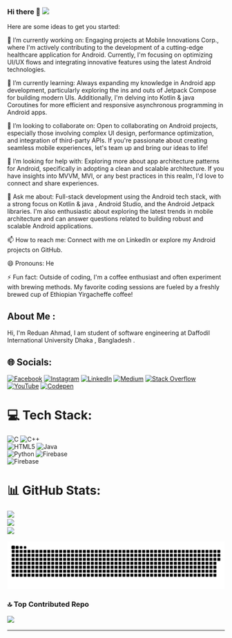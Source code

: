 ### Hi there 👋  [![](https://visitcount.itsvg.in/api?id=ahmadreduan&icon=0&color=0)](https://visitcount.itsvg.in)

Here are some ideas to get you started:

🔭 I’m currently working on: Engaging projects at Mobile Innovations Corp., where I'm actively contributing to the development of a cutting-edge healthcare application for Android. Currently, I'm focusing on optimizing UI/UX flows and integrating innovative features using the latest Android technologies.

🌱 I’m currently learning: Always expanding my knowledge in Android app development, particularly exploring the ins and outs of Jetpack Compose for building modern UIs. Additionally, I'm delving into Kotlin  & java Coroutines for more efficient and responsive asynchronous programming in Android apps.

👯 I’m looking to collaborate on: Open to collaborating on Android projects, especially those involving complex UI design, performance optimization, and integration of third-party APIs. If you're passionate about creating seamless mobile experiences, let's team up and bring our ideas to life!

🤔 I’m looking for help with: Exploring more about app architecture patterns for Android, specifically in adopting a clean and scalable architecture. If you have insights into MVVM, MVI, or any best practices in this realm, I'd love to connect and share experiences.

💬 Ask me about: Full-stack development using the Android tech stack, with a strong focus on Kotlin & java , Android Studio, and the Android Jetpack libraries. I'm also enthusiastic about exploring the latest trends in mobile architecture and can answer questions related to building robust and scalable Android applications.

📫 How to reach me: Connect with me on LinkedIn or explore my Android projects on GitHub.

😄 Pronouns: He

⚡ Fun fact: Outside of coding, I'm a coffee enthusiast and often experiment with brewing methods. My favorite coding sessions are fueled by a freshly brewed cup of Ethiopian Yirgacheffe coffee!

## About Me :
Hi, I'm Reduan Ahmad, I am student of software engineering at Daffodil International University Dhaka , Bangladesh .


## 🌐 Socials:
[![Facebook](https://img.shields.io/badge/Facebook-%231877F2.svg?logo=Facebook&logoColor=white)](https://facebook.com/https://www.facebook.com/rsreduanahmad2) [![Instagram](https://img.shields.io/badge/Instagram-%23E4405F.svg?logo=Instagram&logoColor=white)](https://instagram.com/https://www.instagram.com/reduan.ahmad.rasel/) [![LinkedIn](https://img.shields.io/badge/LinkedIn-%230077B5.svg?logo=linkedin&logoColor=white)](https://linkedin.com/in/https://www.linkedin.com/in/reduan-ahmad-1b114228a/) [![Medium](https://img.shields.io/badge/Medium-12100E?logo=medium&logoColor=white)](https://medium.com/@https://medium.com/@reduanahmad) [![Stack Overflow](https://img.shields.io/badge/-Stackoverflow-FE7A16?logo=stack-overflow&logoColor=white)](https://stackoverflow.com/users/https://stackoverflow.com/users/23169093/reduan-ahmad?tab=profile) [![YouTube](https://img.shields.io/badge/YouTube-%23FF0000.svg?logo=YouTube&logoColor=white)](https://www.youtube.com/@reduanahmad36) [![Codepen](https://img.shields.io/badge/Codepen-000000?style=for-the-badge&logo=codepen&logoColor=white)](https://codepen.io/https://codepen.io/REDUAN-AHMAD) 

# 💻 Tech Stack:
![C](https://img.shields.io/badge/c-%2300599C.svg?style=for-the-badge&logo=c&logoColor=white)  ![C++](https://img.shields.io/badge/c++-%2300599C.svg?style=for-the-badge&logo=c%2B%2B&logoColor=white) <br/> ![HTML5](https://img.shields.io/badge/html5-%23E34F26.svg?style=for-the-badge&logo=html5&logoColor=white)  ![Java](https://img.shields.io/badge/java-%23ED8B00.svg?style=for-the-badge&logo=openjdk&logoColor=white)<br/> ![Python](https://img.shields.io/badge/python-3670A0?style=for-the-badge&logo=python&logoColor=ffdd54) ![Firebase](https://img.shields.io/badge/firebase-%23039BE5.svg?style=for-the-badge&logo=firebase) <br/> ![Firebase](https://img.shields.io/badge/Firebase-039BE5?style=for-the-badge&logo=Firebase&logoColor=white) 
# 📊 GitHub Stats:
![](https://github-readme-stats.vercel.app/api?username=ahmadreduan&theme=dark&hide_border=false&include_all_commits=true&count_private=false)<br/>
![](https://github-readme-streak-stats.herokuapp.com/?user=ahmadreduan&theme=dark&hide_border=false)<br/>
![](https://github-readme-stats.vercel.app/api/top-langs/?username=ahmadreduan&theme=dark&hide_border=false&include_all_commits=true&count_private=false&layout=compact)
<p align="center">
<img src="https://github.com/ahmadreduan/ahmadreduan/blob/output/github-contribution-grid-snake.svg">
</p>

### 🔝 Top Contributed Repo
![](https://github-contributor-stats.vercel.app/api?username=ahmadreduan&limit=5&theme=dark&combine_all_yearly_contributions=true)


---




<!-- Proudly created with GPRM 
 ![JavaScript](https://img.shields.io/badge/javascript-%23323330.svg?style=for-the-badge&logo=javascript&logoColor=%23F7DF1E) ![Kotlin](https://img.shields.io/badge/kotlin-%237F52FF.svg?style=for-the-badge&logo=kotlin&logoColor=white)<br/> ![SQLite](https://img.shields.io/badge/sqlite-%2307405e.svg?style=for-the-badge&logo=sqlite&logoColor=white)  ![AWS](https://img.shields.io/badge/AWS-%23FF9900.svg?style=for-the-badge&logo=amazon-aws&logoColor=white) 
( https://gprm.itsvg.in ) -->
